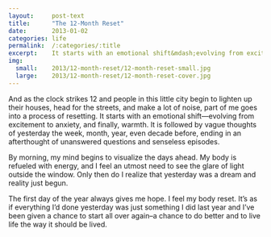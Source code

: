 ```yaml
---
layout:     post-text
title:      "The 12-Month Reset"
date:       2013-01-02
categories: life
permalink:  /:categories/:title
excerpt:    It starts with an emotional shift&mdash;evolving from excitement to anxiety, and finally, warmth.
img:
  small:    2013/12-month-reset/12-month-reset-small.jpg
  large:    2013/12-month-reset/12-month-reset-cover.jpg
---
```


And as the clock strikes 12 and people in this little city begin to lighten up their houses, head for the streets, and make a lot of noise, part of me goes into a process of resetting. It starts with an emotional shift&mdash;evolving from excitement to anxiety, and finally, warmth. It is followed by vague thoughts of yesterday the week, month, year, even decade before, ending in an afterthought of unanswered questions and senseless episodes.

By morning, my mind begins to visualize the days ahead. My body is refueled with energy, and I feel an utmost need to see the glare of light outside the window. Only then do I realize that yesterday was a dream and reality just begun.

The first day of the year always gives me hope. I feel my body reset. It’s as if everything I’d done yesterday was just something I did last year and I’ve been given a chance to start all over again–a chance to do better and to live life the way it should be lived.
